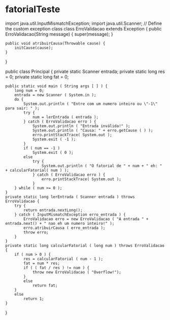 # fatorialTeste
import java.util.InputMismatchException;
import java.util.Scanner;
// Define the custom exception class
class ErroValidacao extends Exception {
    public ErroValidacao(String message) {
        super(message);
    }

    public void atribuirCausa(Throwable cause) {
        initCause(cause);
    }
}

public class Principal {
    private static Scanner entrada;
    private static long res = 0;
    private static long fat = 0;
     
    public static void main ( String args [ ] ) {
        long num = 0;
        entrada = new Scanner ( System.in );
        do {
            System.out.println ( "Entre com um numero inteiro ou \"-1\" para sair: " );
            try {
                num = lerEntrada ( entrada );
            } catch ( ErroValidacao erro ) {
                System.out.println ( "Entrada inválida!" );
                System.out.println ( "Causa: " + erro.getCause ( ) );
                erro.printStackTrace( System.out );
                System.exit ( -1 );
            }
            if ( num == -1 )
                System.exit ( 0 );
            else
                try {
                    System.out.println ( "O fatorial de " + num + " eh: " + calcularFatorial( num ) );
                } catch ( ErroValidacao erro ) {
                    erro.printStackTrace( System.out );
                }
        } while ( num >= 0 );
    }
    private static long lerEntrada ( Scanner entrada ) throws ErroValidacao {
        try {
            return entrada.nextLong();
        } catch ( InputMismatchException erro_entrada ) {
            ErroValidacao erro = new ErroValidacao ( "A entrada " + entrada.next() + " nao eh um numero inteiro!" );
            erro.atribuirCausa ( erro_entrada );
            throw erro;
        }
    }
    private static long calcularFatorial ( long num ) throws ErroValidacao {
        if ( num > 0 ) { 
            res = calcularFatorial ( num - 1 );
            fat = num * res;
            if ( ( fat / res ) != num ) {
                throw new ErroValidacao ( "Overflow!");
            }
            else
                return fat;
        }
        else
            return 1;
    }   
}
